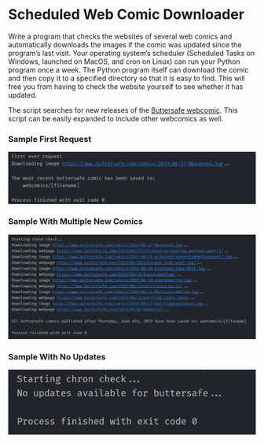 # Scheduled Web Comic Downloader

Write a program that checks the websites of several web comics and automatically downloads the images if the comic was updated since the program’s last visit. Your operating system’s scheduler (Scheduled Tasks on Windows, launched on MacOS, and cron on Linux) can run your Python program once a week. The Python program itself can download the comic and then copy it to a specified directory so that it is easy to find. This will free you from having to check the website yourself to see whether it has updated.

The script searches for new releases of the [Buttersafe webcomic](https://www.buttersafe.com/). This script can be easily expanded to include other webcomics as well.

### Sample First Request
<p align=center>
  <img src=./images/sample_first_request.png alt=sample first request>
</p>

### Sample With Multiple New Comics
<p align=center>
  <img src=./images/sample_multiple_comics.png alt=sample with multiple new comics>
</p>

### Sample With No Updates
<p align=center>
  <img src=./images/sample_no_updates.png alt=sample with no updates>
</p>
